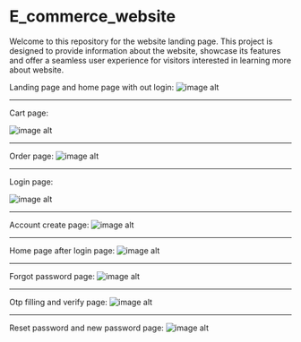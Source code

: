 # E_commerce_website
Welcome to this repository for the website landing page. This project is designed to provide information about the website, showcase its features and offer a seamless user experience for visitors interested in learning more about website.

Landing page and home page with out login:
![image alt](https://github.com/Dinakarasu/E_commerce_website/blob/main/home%20without%20login%20page%20.jpeg?raw=true)

________________________________________________________________________________________________
Cart page:

![image alt](https://github.com/Dinakarasu/E_commerce_website/blob/main/cart%20page.jpeg?raw=true)

________________________________________________________________________________________________
Order page:
![image alt](https://github.com/Dinakarasu/E_commerce_website/blob/main/order%20page%20.jpeg?raw=true)

________________________________________________________________________________________________
Login page:

![image alt](https://github.com/Dinakarasu/E_commerce_website/blob/main/login%20page%20.jpeg?raw=true)

________________________________________________________________________________________________
Account create page:
![image alt](https://github.com/Dinakarasu/E_commerce_website/blob/main/create%20account%20page.jpeg?raw=true)

________________________________________________________________________________________________
Home page after login page:
![image alt](https://github.com/Dinakarasu/E_commerce_website/blob/main/home%20with%20login%20page%20.jpeg?raw=true)
________________________________________________________________________________________________
Forgot password page:
![image alt](https://github.com/Dinakarasu/E_commerce_website/blob/main/forget%20password%20page.jpeg?raw=true)

________________________________________________________________________________________________
Otp filling and verify page:
![image alt](https://github.com/Dinakarasu/E_commerce_website/blob/main/otp%20filling%20page.jpeg?raw=true)

________________________________________________________________________________________________
Reset password and new password page:
![image alt](https://github.com/Dinakarasu/E_commerce_website/blob/main/password%20reset%20page%20.jpeg?raw=true)
